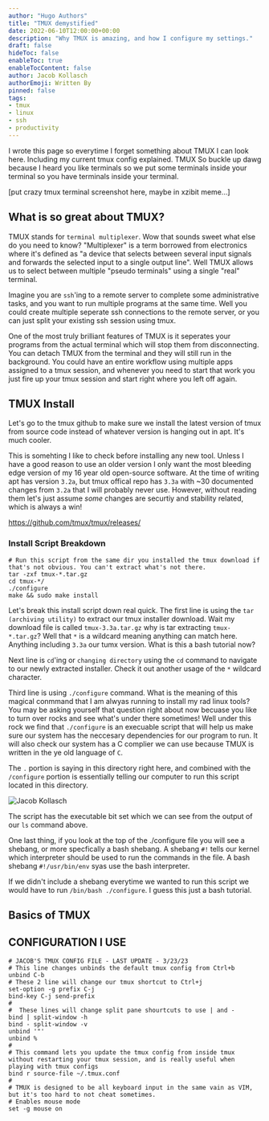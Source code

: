 ```yaml
---
author: "Hugo Authors"
title: "TMUX demystified"
date: 2022-06-10T12:00:00+00:00
description: "Why TMUX is amazing, and how I configure my settings."
draft: false
hideToc: false
enableToc: true
enableTocContent: false
author: Jacob Kollasch
authorEmoji: Written By
pinned: false
tags: 
- tmux
- linux
- ssh
- productivity
---
```

I wrote this page so everytime I forget something about TMUX I can look here. Including my current tmux config explained. TMUX So buckle up dawg because I heard you like terminals so we put some terminals inside your terminal so you have terminals inside your terminal.

[put crazy tmux terminal screenshot here, maybe in xzibit meme...]

## What is so great about TMUX?
TMUX stands for `terminal multiplexer`. Wow that sounds sweet what else do you need to know? "Multiplexer" is a term borrowed from electronics where it's defined as "a device that selects between several input signals and forwards the selected input to a single output line". Well TMUX allows us to select between multiple "pseudo terminals" using a single "real" terminal.

Imagine you are `ssh`'ing to a remote server to complete some administrative tasks, and you want to run multiple programs at the same time. Well you could create multiple seperate ssh connections to the remote server, or you can just split your existing ssh session using tmux.

One of the most truly brilliant features of TMUX is it seperates your programs from the actual terminal which will stop them from disconnecting. You can detach TMUX from the terminal and they will still run in the background. You could have an entire workflow using multiple apps assigned to a tmux session, and whenever you need to start that work you just fire up your tmux session and start right where you left off again. 

## TMUX Install
Let's go to the tmux github to make sure we install the latest version of tmux from source code instead of whatever version is hanging out in apt. It's much cooler.

This is somehting I like to check before installing any new tool. Unless I have a good reason to use an older version I only want the most bleeding edge version of my 16 year old open-source software. At the time of writing apt has version `3.2a`, but tmux offical repo has `3.3a` with ~30 documented changes from `3.2a` that I will probably never use. However, without reading them let's just assume *some* changes are securtiy and stability related, which is always a win!

https://github.com/tmux/tmux/releases/

### Install Script Breakdown

```
# Run this script from the same dir you installed the tmux download if that's not obvious. You can't extract what's not there.
tar -zxf tmux-*.tar.gz
cd tmux-*/
./configure
make && sudo make install
```
Let's break this install script down real quick. The first line is using the `tar (archiving utility)` to extract our tmux installer download. Wait my download file is called `tmux-3.3a.tar.gz` why is tar extracting `tmux-*.tar.gz`? Well that `*` is a wildcard meaning anything can match here. Anything including `3.3a` our tumx version. What is this a bash tutorial now?

Next line is `cd`'ing or `changing directory` using the `cd` command to navigate to our newly extracted installer. Check it out another usage of the `*` wildcard character.

Third line is using `./configure` command. What is the meaning of this magical conmmand that I am alwyas running to install my rad linux tools? You may be asking yourself that question right about now becuase you like to turn over rocks and see what's under there sometimes! Well under this rock we find that `./configure` is an execuable script that will help us make sure our system has the neccesary dependencies for our program to run. It will also check our system has a C complier we can use because TMUX is written in the ye old language of `C`.

The `.` portion is saying in this directory right here, and combined with the `/configure` portion is essentially telling our computer to run this script located in this directory.

![Jacob Kollasch](/tmux-demystified-images/configure-file-1.jpg)

The script has the executable bit set which we can see from the output of our `ls` command above.

One last thing, if you look at the top of the ./configure file you will see a shebang, or more specfically a bash shebang. A shebang `#!` tells our kernel which interpreter should be used to run the commands in the file. A bash shebang `#!/usr/bin/env` syas use the bash interpreter.

If we didn't include a shebang everytime we wanted to run this script we would have to run `/bin/bash ./configure`. I guess this just a bash tutorial.

## Basics of TMUX

## CONFIGURATION I USE
```
# JACOB'S TMUX CONFIG FILE - LAST UPDATE - 3/23/23
# This line changes unbinds the default tmux config from Ctrl+b
unbind C-b
# These 2 line will change our tmux shortcut to Ctrl+j
set-option -g prefix C-j
bind-key C-j send-prefix
#
#  These lines will change split pane shourtcuts to use | and -
bind | split-window -h
bind - split-window -v
unbind '"'
unbind %
#
# This command lets you update the tmux config from inside tmux without restarting your tmux session, and is really useful when playing with tmux configs
bind r source-file ~/.tmux.conf
# 
# TMUX is designed to be all keyboard input in the same vain as VIM, but it's too hard to not cheat sometimes.
# Enables mouse mode
set -g mouse on
```